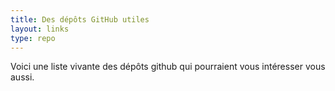 ```yaml
---
title: Des dépôts GitHub utiles
layout: links
type: repo
---
```


Voici une liste vivante des dépôts github qui pourraient vous intéresser vous aussi.
